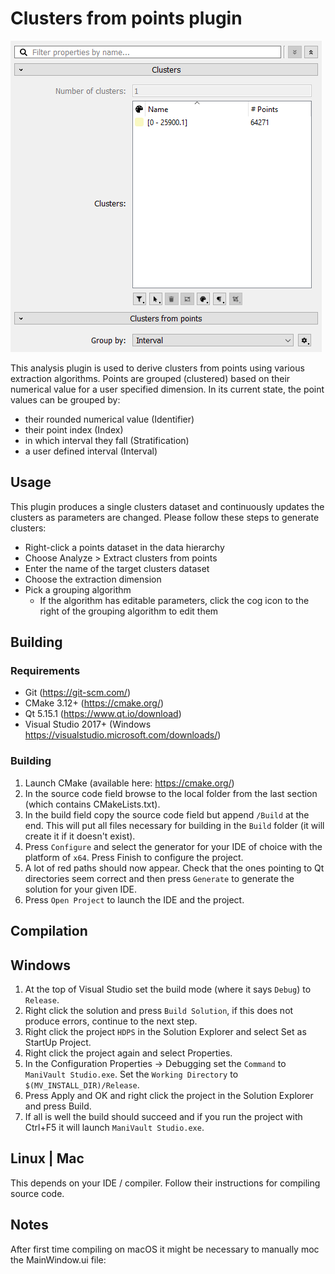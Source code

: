 # Clusters from points plugin
![Screenshot of the clusters from points plugin user interface](res/images/screenshot.png)

This analysis plugin is used to derive clusters from points using various extraction algorithms. Points are grouped (clustered) based on their numerical value for a user specified dimension. In its current state, the point values can be grouped by:
  - their rounded numerical value (Identifier)
  - their point index (Index)
  - in which interval they fall (Stratification)
  - a user defined interval (Interval)

## Usage
This plugin produces a single clusters dataset and continuously updates the clusters as parameters are changed. Please follow these steps to generate clusters:
- Right-click a points dataset in the data hierarchy
- Choose Analyze > Extract clusters from points
- Enter the name of the target clusters dataset
- Choose the extraction dimension
- Pick a grouping algorithm
  - If the algorithm has editable parameters, click the cog icon to the right of the grouping algorithm to edit them

## Building
### Requirements
* Git (https://git-scm.com/)
* CMake 3.12+ (https://cmake.org/)
* Qt 5.15.1 (https://www.qt.io/download)
* Visual Studio 2017+ (Windows https://visualstudio.microsoft.com/downloads/)

### Building
1. Launch CMake (available here: https://cmake.org/)
2. In the source code field browse to the local folder from the last section (which contains CMakeLists.txt).
3. In the build field copy the source code field but append `/Build` at the end. This will put all files necessary for building in the `Build` folder (it will create it if it doesn't exist).
4. Press `Configure` and select the generator for your IDE of choice with the platform of `x64`. Press Finish to configure the project.
5. A lot of red paths should now appear. Check that the ones pointing to Qt directories seem correct and then press `Generate` to generate the solution for your given IDE.
6. Press `Open Project` to launch the IDE and the project.

## Compilation

## Windows
1. At the top of Visual Studio set the build mode (where it says `Debug`) to `Release`.
2. Right click the solution and press `Build Solution`, if this does not produce errors, continue to the next step.
2. Right click the project `HDPS` in the Solution Explorer and select Set as StartUp Project.
3. Right click the project again and select Properties.
4. In the Configuration Properties -> Debugging set the `Command` to `ManiVault Studio.exe`. Set the `Working Directory` to `$(MV_INSTALL_DIR)/Release`.
5. Press Apply and OK and right click the project in the Solution Explorer and press Build.
6. If all is well the build should succeed and if you run the project with Ctrl+F5 it will launch `ManiVault Studio.exe`.

## Linux | Mac
This depends on your IDE / compiler. Follow their instructions for compiling source code.

## Notes
After first time compiling on macOS it might be necessary to manually moc the MainWindow.ui file:

